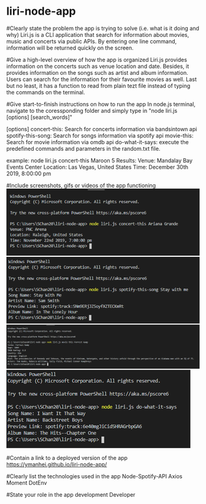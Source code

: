 # liri-node-app

#Clearly state the problem the app is trying to solve (i.e. what is it doing and why)
Liri.js is a CLI application that search for information about movies, music and concerts via public APIs. By entering one line command, 
information will be returned quickly on the screen.

#Give a high-level overview of how the app is organized
Liri.js provides information on the concerts such as venue location and date. Besides, it provides information on the songs such as artist
and album information. Users can search for the information for their favourite movies as well. Last but no least, it has a function to read
from plain tezt file instead of typing the commands on the terminal.

#Give start-to-finish instructions on how to run the app
In node.js terminal, navigate to the coressponding folder and simply type in "node liri.js [options] [search_words]"

[options] 
concert-this: Search for concerts information via bandsintown api
spotify-this-song: Search for songs information via spotify api
movie-this: Search for movie information via omdb api
do-what-it-says: execute the predefined commands and parameters in the random.txt file.

example: node liri.js concert-this Maroon 5
Results: 
Venue: Mandalay Bay Events Center
Location: Las Vegas, United States
Time: December 30th 2019, 8:00:00 pm



#Include screenshots, gifs or videos of the app functioning
![image](https://github.com/ymanhei/liri-node-app/blob/master/screenshots/concert-this.PNG)
![image](https://github.com/ymanhei/liri-node-app/blob/master/screenshots/spotify-this-song.PNG)
![image](https://github.com/ymanhei/liri-node-app/blob/master/screenshots/movie-this.PNG)
![image](https://github.com/ymanhei/liri-node-app/blob/master/screenshots/do-what-it-says.PNG)


#Contain a link to a deployed version of the app
https://ymanhei.github.io/liri-node-app/


#Clearly list the technologies used in the app
Node-Spotify-API
Axios
Moment
DotEnv


#State your role in the app development
Developer
